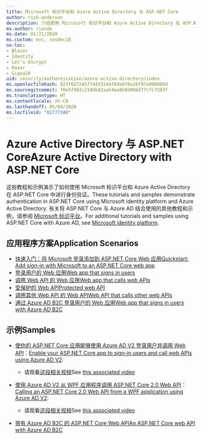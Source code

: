 ```yaml
---
title: Microsoft 标识平台和 Azure Active Directory 与 ASP.NET Core
author: rick-anderson
description: 介绍使用 Microsoft 标识平台和 Azure Active Directory 在 ASP.NET Core 对 Web 应用和 API 进行身份验证的相关主题。
ms.author: riande
ms.date: 01/21/2020
ms.custom: mvc, seodec18
no-loc:
- Blazor
- Identity
- Let's Encrypt
- Razor
- SignalR
uid: security/authentication/azure-active-directory/index
ms.openlocfilehash: 823f027245774433244f6de078a26f97a998086d
ms.sourcegitcommit: 70e5f982c218db82aa54aa8b8d96b377cfc7283f
ms.translationtype: HT
ms.contentlocale: zh-CN
ms.lasthandoff: 05/04/2020
ms.locfileid: "82777340"
---
```

# <a name="azure-active-directory-with-aspnet-core"></a><span data-ttu-id="4745b-103">Azure Active Directory 与 ASP.NET Core</span><span class="sxs-lookup"><span data-stu-id="4745b-103">Azure Active Directory with ASP.NET Core</span></span>

<span data-ttu-id="4745b-104">这些教程和示例演示了如何使用 Microsoft 标识平台和 Azure Active Directory 在 ASP.NET Core 中进行身份验证。</span><span class="sxs-lookup"><span data-stu-id="4745b-104">These tutorials and samples demonstrate authentication in ASP.NET Core using Microsoft identity platform and Azure Active Directory.</span></span> <span data-ttu-id="4745b-105">有关将 ASP.NET Core 与 Azure AD 结合使用的其他教程和示例，请参阅 [Microsoft 标识平台](/azure/active-directory/develop/)。</span><span class="sxs-lookup"><span data-stu-id="4745b-105">For additional tutorials and samples using ASP.NET Core with Azure AD, see [Microsoft identity platform](/azure/active-directory/develop/).</span></span>

## <a name="application-scenarios"></a><span data-ttu-id="4745b-106">应用程序方案</span><span class="sxs-lookup"><span data-stu-id="4745b-106">Application Scenarios</span></span>

* [<span data-ttu-id="4745b-107">快速入门：将 Microsoft 登录添加到 ASP.NET Core Web 应用</span><span class="sxs-lookup"><span data-stu-id="4745b-107">Quickstart: Add sign-in with Microsoft to an ASP.NET Core web app</span></span>](/azure/active-directory/develop/quickstart-v2-aspnet-core-webapp)
* [<span data-ttu-id="4745b-108">登录用户的 Web 应用</span><span class="sxs-lookup"><span data-stu-id="4745b-108">Web app that signs in users</span></span>](/azure/active-directory/develop/scenario-web-app-sign-user-overview?tabs=aspnetcore)
* [<span data-ttu-id="4745b-109">调用 Web API 的 Web 应用</span><span class="sxs-lookup"><span data-stu-id="4745b-109">Web app that calls web APIs</span></span>](/azure/active-directory/develop/scenario-web-app-call-api-overview)
* [<span data-ttu-id="4745b-110">受保护的 Web API</span><span class="sxs-lookup"><span data-stu-id="4745b-110">Protected web API</span></span>](/azure/active-directory/develop/scenario-protected-web-api-overview)
* [<span data-ttu-id="4745b-111">调用其他 Web API 的 Web API</span><span class="sxs-lookup"><span data-stu-id="4745b-111">Web API that calls other web APIs</span></span>](/azure/active-directory/develop/scenario-web-api-call-api-overview)
* [<span data-ttu-id="4745b-112">通过 Azure AD B2C 登录用户的 Web 应用</span><span class="sxs-lookup"><span data-stu-id="4745b-112">Web app that signs in users with Azure AD B2C</span></span>](xref:security/authentication/azure-ad-b2c)

## <a name="samples"></a><span data-ttu-id="4745b-113">示例</span><span class="sxs-lookup"><span data-stu-id="4745b-113">Samples</span></span>

* <span data-ttu-id="4745b-114">[使你的 ASP.NET Core 应用能够使用 Azure AD V2 登录用户并调用 Web API](/samples/azure-samples/active-directory-aspnetcore-webapp-openidconnect-v2/enable-webapp-signin/)：</span><span class="sxs-lookup"><span data-stu-id="4745b-114">[Enable your ASP.NET Core app to sign-in users and call web APIs using Azure AD V2](/samples/azure-samples/active-directory-aspnetcore-webapp-openidconnect-v2/enable-webapp-signin/):</span></span> 
  * <span data-ttu-id="4745b-115">请观看[这段相关视频](https://channel9.msdn.com/Events/Build/2018/THR5001)</span><span class="sxs-lookup"><span data-stu-id="4745b-115">See [this associated video](https://channel9.msdn.com/Events/Build/2018/THR5001)</span></span>

* <span data-ttu-id="4745b-116">[使用 Azure AD V2 从 WPF 应用程序调用 ASP.NET Core 2.0 Web API](/samples/azure-samples/active-directory-dotnet-native-aspnetcore-v2/calling-an-aspnet-core-web-api-from-a-wpf-application-using-azure-ad-v2/)：</span><span class="sxs-lookup"><span data-stu-id="4745b-116">[Calling an ASP.NET Core 2.0 Web API from a WPF application using Azure AD V2](/samples/azure-samples/active-directory-dotnet-native-aspnetcore-v2/calling-an-aspnet-core-web-api-from-a-wpf-application-using-azure-ad-v2/):</span></span> 
  * <span data-ttu-id="4745b-117">请观看[这段相关视频](https://channel9.msdn.com/Events/Build/2018/THR5000)</span><span class="sxs-lookup"><span data-stu-id="4745b-117">See [this associated video](https://channel9.msdn.com/Events/Build/2018/THR5000)</span></span>

* [<span data-ttu-id="4745b-118">带有 Azure AD B2C 的 ASP.NET Core Web API</span><span class="sxs-lookup"><span data-stu-id="4745b-118">An ASP.NET Core web API with Azure AD B2C</span></span>](https://azure.microsoft.com/resources/samples/active-directory-b2c-dotnetcore-webapi/)
